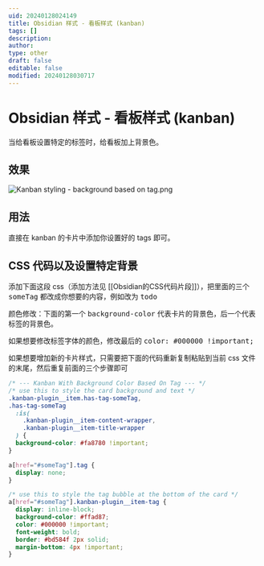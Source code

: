 ```yaml
---
uid: 20240128024149
title: Obsidian 样式 - 看板样式 (kanban)
tags: []
description: 
author: 
type: other
draft: false
editable: false
modified: 20240128030717
---
```


# Obsidian 样式 - 看板样式 (kanban)

当给看板设置特定的标签时，给看板加上背景色。

## 效果

![Kanban styling - background based on tag.png](https://cdn.pkmer.cn/images/Kanban%20styling%20-%20background%20based%20on%20tag.png!pkmer)

## 用法

直接在 kanban 的卡片中添加你设置好的 tags 即可。

## CSS 代码以及设置特定背景

添加下面这段 css（添加方法见 [[Obsidian的CSS代码片段]]），把里面的三个 <kbd>someTag</kbd> 都改成你想要的内容，例如改为 <kbd>todo</kbd>

颜色修改：下面的第一个 <kbd>background-color</kbd> 代表卡片的背景色，后一个代表标签的背景色。

如果想要修改标签字体的颜色，修改最后的 <kbd>color: #000000 !important;</kbd>

如果想要增加新的卡片样式，只需要把下面的代码重新复制粘贴到当前 css 文件的末尾，然后重复前面的三个步骤即可

```css
/* --- Kanban With Background Color Based On Tag --- */
/* use this to style the card background and text */
.kanban-plugin__item.has-tag-someTag,
.has-tag-someTag
  :is(
    .kanban-plugin__item-content-wrapper,
    .kanban-plugin__item-title-wrapper
  ) {
  background-color: #fa8780 !important;
}

a[href="#someTag"].tag {
  display: none;
}

/* use this to style the tag bubble at the bottom of the card */
a[href="#someTag"].kanban-plugin__item-tag {
  display: inline-block;
  background-color: #ffad87;
  color: #000000 !important;
  font-weight: bold;
  border: #bd584f 2px solid;
  margin-bottom: 4px !important;
}
```